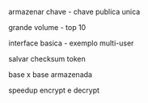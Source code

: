 armazenar chave - chave publica unica

grande volume - top 10

interface basica - exemplo multi-user

salvar checksum token

base x base armazenada

speedup encrypt e decrypt